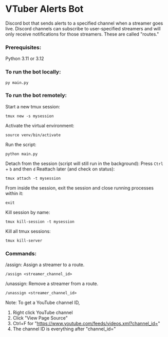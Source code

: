# VTuber Alerts Bot

Discord bot that sends alerts to a specified channel when a streamer goes live. Discord channels can subscribe to user-specified streamers and will only receive notifications for those streamers. These are called "routes."

### Prerequisites:
Python 3.11 or 3.12

### To run the bot locally:
```
py main.py
```

### To run the bot remotely:
Start a new tmux session:
```
tmux new -s mysession
```
Activate the virtual environment:
```
source venv/bin/activate
```
Run the script:
```
python main.py
```
Detach from the session (script will still run in the background): Press `Ctrl` + `b` and then `d`
Reattach later (and check on status):
```
tmux attach -t mysession
```
From inside the session, exit the session and close running processes within it:
```
exit
```
Kill session by name:
```
tmux kill-session -t mysession
```
Kill all tmux sessions:
```
tmux kill-server
```

### Commands:
/assign: Assign a streamer to a route.
```
/assign <streamer_channel_id>
```

/unassign: Remove a streamer from a route.
```
/unassign <streamer_channel_id>
```

Note: To get a YouTube channel ID,
1. Right click YouTube channel
2. Click "View Page Source"
3. Ctrl+F for "https://www.youtube.com/feeds/videos.xml?channel_id="
4. The channel ID is everything after "channel_id="